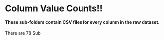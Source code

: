 # Column Value Counts!!

#### These sub-folders contain CSV files for every column in the raw dataset.

There are 78 Sub
